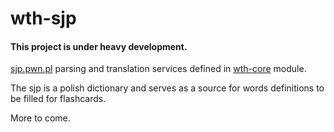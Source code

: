 # wth-sjp

#### This project is under heavy development.

[sjp.pwn.pl](https://sjp.pwn.pl/) parsing and translation services defined in [wth-core](https://github.com/funkyminds/wth-core) module. 

The sjp is a polish dictionary and serves as a source for words definitions to be filled for flashcards.
 
More to come.